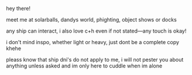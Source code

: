 hey there!

meet me at solarballs, dandys world, phighting, object shows or docks

any ship can interact, i also love c+h even if not stated—any touch is okay!

i don't mind inspo, whether light or heavy, just dont be a complete copy khehe

pleass know that ship dni's do not apply to me, i will not pester you about anything unless asked and im only here to cuddle when im alone

